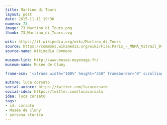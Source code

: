 ```yaml
---
title: Martino di Tours
layout: post
date: 2015-11-11 19:30
numero: 73
image: 73_Martino_di_Tours.png
thumb: 73_Martino_di_Tours.svg

wiki: https://it.wikipedia.org/wiki/Martino_di_Tours
source: https://commons.wikimedia.org/wiki/File:Paris_-_MNMA_Vitrail_04.jpg?fastcci_from=263164&c1=263164&d1=15&s=200&a=fqv&uselang=it
source-name: Wikimedia Commons

museum-link: http://www.musee-moyenage.fr/
museum-name: Musée de Cluny

frame-osm: '<iframe width="100%" height="350" frameborder="0" scrolling="no" marginheight="0" marginwidth="0" src="http://www.openstreetmap.org/export/embed.html?bbox=2.318887710571289%2C48.84099477053062%2C2.367768287658691%2C48.86016930069216&amp;layer=mapnik&amp;marker=48.850568833808715%2C2.3433494567871094" style="border: 1px solid black"></iframe><br/><small><a href="http://www.openstreetmap.org/?mlat=48.8506&amp;mlon=2.3433#map=15/48.8506/2.3433">Visualizza mappa ingrandita</a></small>'

autore: luca corsato
social-autore: https://twitter.com/lucacorsato
social-idea: https://twitter.com/lucacorsato
idea: luca corsato
tags:
- id. corsato
- Musée de Cluny
- persona storica
---
```



